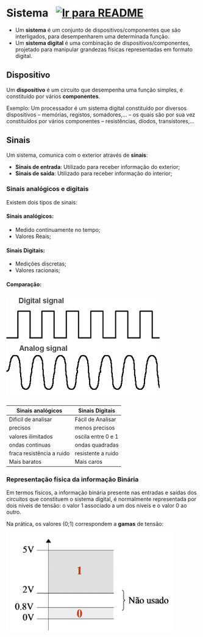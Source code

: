 # Sistema &nbsp; [![Ir para README](https://img.shields.io/badge/Indice-Verde?style=for-the-badge)](../README.md#indice)

- Um **sistema** é um conjunto de dispositivos/componentes que são interligados, para desempenharem uma determinada função.
- Um **sistema digital** é uma combinação de dispositivos/componentes, projetado para manipular grandezas físicas representadas em formato digital.

## Dispositivo

Um **dispositivo** é um circuito que desempenha uma função simples, é constituído por vários **componentes**.

Exemplo:
Um processador é um sistema digital constituído por diversos dispositivos – memórias, registos, somadores,... – os quais são por sua vez constituídos por vários componentes – resistências, díodos, transístores,...

## Sinais

Um sistema, comunica com o exterior através de **sinais**:

- **Sinais de entrada**: Utilizado para receber informação do exterior;
- **Sinais de saída**: Utilizado para receber informação do interior;

### Sinais analógicos e digitais

Existem dois tipos de sinais:

#### Sinais analógicos:

- Medido continuamente no tempo;
- Valores Reais;

#### Sinais Digitais:

- Medições discretas;
- Valores racionais;

#### Comparação:

![Imagem ondas dos sinais ](../img/digital_analogico.png)

| Sinais analógicos         | Sinais Digitais    |
| ------------------------- | ------------------ |
| Dificil de analisar       | Fácil de Analisar  |
| precisos                  | menos precisos     |
| valores ilimitados        | oscila entre 0 e 1 |
| ondas continuas           | ondas quadradas    |
| fraca resistência a ruido | resistente a ruido |
| Mais baratos              | Mais caros         |

### Representação física da informação Binária

Em termos físicos, a informação binária presente nas entradas e saídas dos circuitos que constituem o sistema digital, é normalmente representada por dois níveis de tensão: o valor 1 associado a um dos níveis e o valor 0 ao outro.

Na prática, os valores (0;1) correspondem a **gamas** de tensão:

![Imagem gamas de tensão](../img/gamas_tensao.png)
